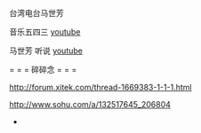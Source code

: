 
台湾电台马世芳

音乐五四三 [youtube](https://www.youtube.com/watch?v=GVRC0gIbWig&list=RDGVRC0gIbWig#t=43)

马世芳 听说 [youtube](https://www.youtube.com/playlist?list=PL_q006uH9CvW35JQLhd3KgiHqsuQT-OLW)

= = = 碎碎念 = = =

http://forum.xitek.com/thread-1669383-1-1-1.html

http://www.sohu.com/a/132517645_206804

- 
